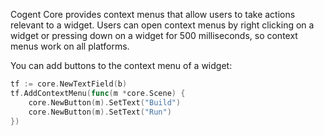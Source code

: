 Cogent Core provides context menus that allow users to take actions relevant to a widget. Users can open context menus by right clicking on a widget or pressing down on a widget for 500 milliseconds, so context menus work on all platforms.

You can add buttons to the context menu of a widget:

```Go
tf := core.NewTextField(b)
tf.AddContextMenu(func(m *core.Scene) {
    core.NewButton(m).SetText("Build")
    core.NewButton(m).SetText("Run")
})
```
